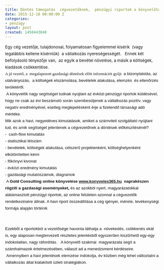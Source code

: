 ```yaml
---
title: Döntés támogatás  cégvezetőknek,  pénzügyi riportok a könyvelőtől www.konyveles365.hu
date: 2015-12-18 00:00:00 Z
categories:
- pénzügy
layout: post
created: 1450443840
---
```


<p style="margin: 0cm 0cm 0.0001pt; line-height: 16.5pt; vertical-align: baseline; background-image: initial; background-attachment: initial; background-size: initial; background-origin: initial; background-clip: initial; background-position: initial; background-repeat: initial;"><span style="color: #111111; font-size: 10pt; line-height: 16.5pt;">Egy cég vezetője, tulajdonosai, folyamatosan figyelemmel kísérik</span><span style="color: #111111; font-size: 10pt; line-height: 16.5pt;">&nbsp; </span><span style="color: #111111; font-size: 10pt; line-height: 16.5pt;">(vagy legalábbis kellene kísérniük)</span><span style="color: #111111; font-size: 10pt; line-height: 16.5pt;">&nbsp; </span><span style="color: #111111; font-size: 10pt; line-height: 16.5pt;">a vállalkozás nyereségességét. </span><span style="color: #111111; font-size: 10pt; line-height: 16.5pt;">&nbsp;&nbsp;</span><span style="color: #111111; font-size: 10pt; line-height: 16.5pt;">Ennek két befolyásoló tényezője van,</span><span style="color: #111111; font-size: 10pt; line-height: 16.5pt;">&nbsp; </span><span style="color: #111111; font-size: 10pt; line-height: 16.5pt;">az egyik a bevétel növelése, a másik a költségek, kiadások csökkentése. </span><span style="color: #111111; font-size: 10pt; line-height: 16.5pt;">&nbsp;</span></p><p style="margin: 0cm 0cm 0.0001pt; line-height: 16.5pt; vertical-align: baseline; background-image: initial; background-attachment: initial; background-size: initial; background-origin: initial; background-clip: initial; background-position: initial; background-repeat: initial;"><span style="font-size: 10.0pt; font-family: 'inherit',serif; mso-bidi-font-family: Arial; color: #111111; border: none windowtext 1.0pt; mso-border-alt: none windowtext 0cm; padding: 0cm;">A jó vezető, a&nbsp; megalapozott gazdasági döntések előtt információt gyűjt </span><span style="font-size: 10.0pt; font-family: 'Arial',sans-serif; color: #111111;">&nbsp;a bizonylatolás, az utalványozás,&nbsp; a költségek elszámolása, bevételek alakulása, elemzés&nbsp; és ellenőrzés területéről.</span></p><p style="margin: 0cm 0cm 0.0001pt; line-height: 16.5pt; vertical-align: baseline; background-image: initial; background-attachment: initial; background-size: initial; background-origin: initial; background-clip: initial; background-position: initial; background-repeat: initial;"><span style="font-size: 10.0pt; font-family: 'Arial',sans-serif; color: #111111;">&nbsp;A könyvelők nagy segítséget tudnak nyújtani az évközi pénzügyi riportok küldésével, hogy ne csak az évi beszámoló során szembesüljenek a vállalkozás pozitív, vagy negatív eredményével, esetleg meglepetésként érje a fizetendő társasági adó mértéke.</span></p><p style="margin: 0cm 0cm 0.0001pt; line-height: 16.5pt; vertical-align: baseline; background-image: initial; background-attachment: initial; background-size: initial; background-origin: initial; background-clip: initial; background-position: initial; background-repeat: initial;"><span style="font-size: 10.0pt; font-family: 'Arial',sans-serif; color: #111111;">Mik azok a havi, negyedéves kimutatások, amiket a számviteli szolgáltató nyújtani tud, és amik segítséget jelentenek a cégvezetőnek a döntések előkészítésénél?</span></p><p style="margin: 0cm 0cm 0.0001pt; line-height: 16.5pt; vertical-align: baseline; background-image: initial; background-attachment: initial; background-size: initial; background-origin: initial; background-clip: initial; background-position: initial; background-repeat: initial;"><span style="font-size: 10.0pt; font-family: 'Arial',sans-serif; color: #111111;">-&nbsp; cash-flow kimutatás</span></p><p style="margin: 0cm 0cm 0.0001pt; line-height: 16.5pt; vertical-align: baseline; background-image: initial; background-attachment: initial; background-size: initial; background-origin: initial; background-clip: initial; background-position: initial; background-repeat: initial;"><span style="font-size: 10.0pt; font-family: 'Arial',sans-serif; color: #111111;">- statisztikai létszám</span></p><p style="margin: 0cm 0cm 0.0001pt; line-height: 16.5pt; vertical-align: baseline; background-image: initial; background-attachment: initial; background-size: initial; background-origin: initial; background-clip: initial; background-position: initial; background-repeat: initial;"><span style="font-size: 10.0pt; font-family: 'Arial',sans-serif; color: #111111;">- bevételek, költségek alakulása, célszerű projektenként, költséghelyenként elkülönítetten kérni</span></p><p style="margin: 0cm 0cm 0.0001pt; line-height: 16.5pt; vertical-align: baseline; background-image: initial; background-attachment: initial; background-size: initial; background-origin: initial; background-clip: initial; background-position: initial; background-repeat: initial;"><span style="font-size: 10.0pt; font-family: 'Arial',sans-serif; color: #111111;">- főkönyvi kivonat</span></p><p style="margin: 0cm 0cm 0.0001pt; line-height: 16.5pt; vertical-align: baseline; background-image: initial; background-attachment: initial; background-size: initial; background-origin: initial; background-clip: initial; background-position: initial; background-repeat: initial;"><span style="font-size: 10.0pt; font-family: 'Arial',sans-serif; color: #111111;">- évközi eredmény kimutatás</span></p><p style="margin: 0cm 0cm 0.0001pt; line-height: 16.5pt; vertical-align: baseline; background-image: initial; background-attachment: initial; background-size: initial; background-origin: initial; background-clip: initial; background-position: initial; background-repeat: initial;"><span style="font-size: 10.0pt; font-family: 'Arial',sans-serif; color: #111111;">- gazdasági mutatószámok, diagramok</span></p><p style="margin: 0cm 0cm 0.0001pt; line-height: 16.5pt; vertical-align: baseline; background-image: initial; background-attachment: initial; background-size: initial; background-origin: initial; background-clip: initial; background-position: initial; background-repeat: initial;"><span style="font-size: 10.0pt; font-family: 'Arial',sans-serif; color: #111111;">&nbsp;A <strong>Gold Consulting online könyvelése </strong></span><a href="http://www.konyveles365.hu/"><strong><span style="font-size: 10.0pt; font-family: 'Arial',sans-serif;">www.konyveles365.hu</span></strong></a><strong><span style="font-size: 10.0pt; font-family: 'Arial',sans-serif; color: #111111;">&nbsp; naprakészen rögzíti a gazdasági eseményeket,</span></strong><span style="font-size: 10.0pt; font-family: 'Arial',sans-serif; color: #111111;"> és az azokból nyert, magyarázatokkal alátámasztott pénzügyi riportok, az online felületen azonnal a cégvezetők rendelkezésére állnak. A havi riport összeállítása a cég igényei, mérete, tevékenységi formája alapján történik </span></p><p>&nbsp;</p><p style="margin: 8.4pt 0cm; line-height: 16.5pt; vertical-align: baseline; background-image: initial; background-attachment: initial; background-size: initial; background-origin: initial; background-clip: initial; background-position: initial; background-repeat: initial;"><span style="font-size: 10.0pt; font-family: 'Arial',sans-serif; color: #111111;">Ezekből a riportokból a vezetősége havonta láthatja a&nbsp; növekedés, csökkenés okát is, egy alaposan megtervezett részletes jelentésből egyszerűen kiszűrhető egy-egy indokolatlan, nagy ráfordítás. &nbsp;&nbsp;A könyvelő szakmai &nbsp;magyarázata segít a számhalmazok értelmezésében, választ ad a menedzsment kérdéseire.&nbsp; &nbsp;Amennyiben a havi jelentések elemzése indokolja, év közben még lehet változtatni a vállalkozás által kialakított üzleti stratégiákon.</span></p>
